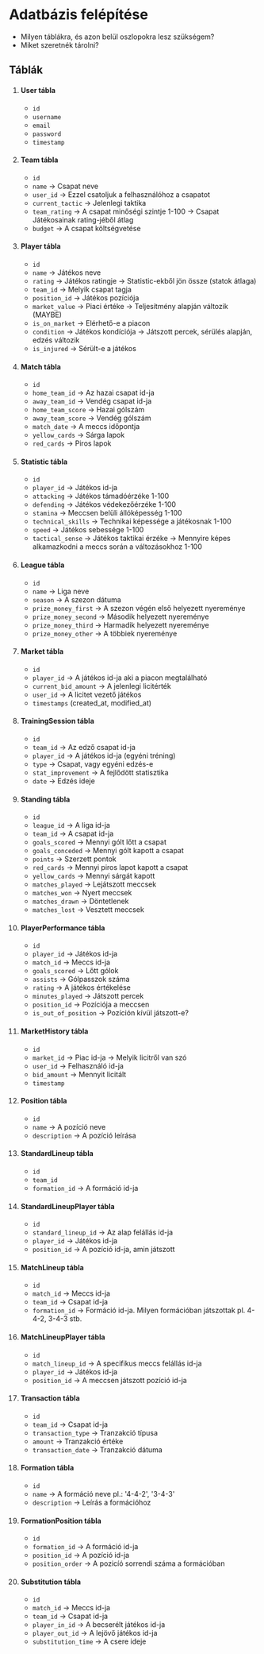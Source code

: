 # Adatbázis felépítése

- Milyen táblákra, és azon belül oszlopokra lesz szükségem? 
- Miket szeretnék tárolni?

## Táblák 

1. #### User tábla
   - `id` 
   - `username`
   - `email`
   - `password`
   - `timestamp`

2. #### Team tábla
   - `id`
   - `name` &rarr; Csapat neve
   - `user_id` &rarr; Ezzel csatoljuk a felhasználóhoz a csapatot
   - `current_tactic` &rarr; Jelenlegi taktika
   - `team_rating` &rarr; A csapat minőségi szintje 1-100 -> Csapat Játékosainak rating-jéből átlag 
   - `budget` &rarr; A csapat költségvetése

3. #### Player tábla
   - `id`
   - `name` &rarr; Játékos neve
   - `rating` &rarr; Játékos ratingje &rarr; Statistic-ekből jön össze (statok átlaga)
   - `team_id` &rarr; Melyik csapat tagja
   - `position_id` &rarr; Játékos pozíciója
   - `market_value` &rarr; Piaci értéke &rarr; Teljesítmény alapján változik (MAYBE)
   - `is_on_market` &rarr; Elérhető-e a piacon
   - `condition` &rarr; Játékos kondíciója &rarr; Játszott percek, sérülés alapján, edzés változik
   - `is_injured` &rarr; Sérült-e a játékos

4. #### Match tábla
   - `id`
   - `home_team_id` &rarr; Az hazai csapat id-ja
   - `away_team_id` &rarr; Vendég csapat id-ja
   - `home_team_score` &rarr; Hazai gólszám
   - `away_team_score` &rarr; Vendég gólszám
   - `match_date` &rarr; A meccs időpontja
   - `yellow_cards` &rarr; Sárga lapok
   - `red_cards` &rarr; Piros lapok

5. #### Statistic tábla
   - `id` 
   - `player_id` &rarr; Játékos id-ja
   - `attacking` &rarr; Játékos támadóérzéke 1-100
   - `defending` &rarr; Játékos védekezőérzéke 1-100
   - `stamina` &rarr; Meccsen belüli állóképesség 1-100
   - `technical_skills` &rarr; Technikai képessége a játékosnak 1-100
   - `speed` &rarr; Játékos sebessége 1-100
   - `tactical_sense` &rarr; Játékos taktikai érzéke &rarr; Mennyire képes alkamazkodni a meccs során a változásokhoz 1-100
   
6. #### League tábla
   - `id`
   - `name` &rarr; Liga neve
   - `season` &rarr; A szezon dátuma
   - `prize_money_first` &rarr; A szezon végén első helyezett nyereménye
   - `prize_money_second` &rarr; Második helyezett nyereménye
   - `prize_money_third` &rarr; Harmadik helyezett nyereménye
   - `prize_money_other` &rarr; A többiek nyereménye

7. #### Market tábla
   - `id`
   - `player_id` &rarr; A játékos id-ja aki a piacon megtalálható
   - `current_bid_amount` &rarr; A jelenlegi licitérték
   - `user_id` &rarr; A licitet vezető játékos
   - `timestamps` (created_at, modified_at)

8. #### TrainingSession tábla
   - `id`
   - `team_id` &rarr; Az edző csapat id-ja
   - `player_id` &rarr; A játékos id-ja (egyéni tréning)
   - `type` &rarr; Csapat, vagy egyéni edzés-e
   - `stat_improvement` &rarr; A fejlődött statisztika 
   - `date` &rarr; Edzés ideje

9. #### Standing tábla
   - `id`
   - `league_id` &rarr; A liga id-ja
   - `team_id` &rarr; A csapat id-ja
   - `goals_scored` &rarr; Mennyi gólt lőtt a csapat
   - `goals_conceded` &rarr; Mennyi gólt kapott a csapat
   - `points` &rarr; Szerzett pontok
   - `red_cards` &rarr; Mennyi piros lapot kapott a csapat
   - `yellow_cards` &rarr; Mennyi sárgát kapott
   - `matches_played` &rarr; Lejátszott meccsek
   - `matches_won` &rarr; Nyert meccsek
   - `matches_drawn` &rarr; Döntetlenek
   - `matches_lost` &rarr; Vesztett meccsek

10. #### PlayerPerformance tábla
    - `id`
    - `player_id` &rarr; Játékos id-ja
    - `match_id` &rarr; Meccs id-ja
    - `goals_scored` &rarr; Lőtt gólok
    - `assists` &rarr; Gólpasszok száma
    - `rating` &rarr; A játékos értékelése
    - `minutes_played` &rarr; Játszott percek
    - `position_id` &rarr; Pozíciója a meccsen
    - `is_out_of_position` &rarr; Pozíción kívül játszott-e?

11. #### MarketHistory tábla
    - `id`
    - `market_id` &rarr; Piac id-ja &rarr; Melyik licitről van szó
    - `user_id` &rarr; Felhasználó id-ja
    - `bid_amount` &rarr; Mennyit licitált
    - `timestamp`

12. #### Position tábla
    - `id`
    - `name` &rarr; A pozíció neve
    - `description` &rarr; A pozíció leírása

13. #### StandardLineup tábla
    - `id` 
    - `team_id`
    - `formation_id` &rarr; A formáció id-ja

14. #### StandardLineupPlayer tábla
    - `id`
    - `standard_lineup_id` &rarr; Az alap felállás id-ja
    - `player_id` &rarr; Játékos id-ja
    - `position_id` &rarr; A pozíció id-ja, amin játszott
    
15. #### MatchLineup tábla
    - `id`
    - `match_id` &rarr; Meccs id-ja
    - `team_id` &rarr; Csapat id-ja
    - `formation_id` &rarr; Formáció id-ja. Milyen formációban játszottak pl. 4-4-2, 3-4-3 stb.

16. #### MatchLineupPlayer tábla
    - `id`
    - `match_lineup_id` &rarr; A specifikus meccs felállás id-ja
    - `player_id` &rarr; Játékos id-ja
    - `position_id` &rarr; A meccsen játszott pozíció id-ja

17. #### Transaction tábla
    - `id`
    - `team_id` &rarr; Csapat id-ja
    - `transaction_type` &rarr; Tranzakció típusa
    - `amount` &rarr; Tranzakció értéke
    - `transaction_date` &rarr; Tranzakció dátuma

18. #### Formation tábla
    - `id`
    - `name` &rarr; A formáció neve pl.: '4-4-2', '3-4-3'
    - `description` &rarr; Leírás a formációhoz

19. #### FormationPosition tábla
    - `id`
    - `formation_id` &rarr; A formáció id-ja
    - `position_id` &rarr; A pozíció id-ja
    - `position_order` &rarr; A pozicíó sorrendi száma a formációban

20. #### Substitution tábla
    - `id` 
    - `match_id` &rarr; Meccs id-ja
    - `team_id` &rarr; Csapat id-ja
    - `player_in_id` &rarr; A becserélt játékos id-ja
    - `player_out_id` &rarr; A lejövő játékos id-ja
    - `substitution_time` &rarr; A csere ideje

   